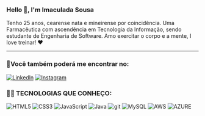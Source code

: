### Hello 🥳, I'm Imaculada Sousa 
Tenho 25 anos, cearense nata e mineirense por coincidência.
Uma Farmacêutica com ascendência em Tecnologia da Informação, sendo estudante de Engenharia de Software.
Amo exercitar o corpo e a mente, I love treinar! ❤️
___________________________________
### 📍Você também poderá me encontrar no:
[![Linkedln](	https://img.shields.io/badge/LinkedIn-0077B5?style=for-the-badge&logo=linkedin&logoColor=white)](https://www.linkedin.com/in/imaculadasousa/)
[![Instagram](https://img.shields.io/badge/Instagram-E4405F?style=for-the-badge&logo=instagram&logoColor=white)](https://www.instagram.com/_imaculadasousa/)

### 👩‍💻 TECNOLOGIAS QUE CONHEÇO: 

![HTML5](	https://img.shields.io/badge/HTML5-E34F26?style=for-the-badge&logo=html5&logoColor=white)
![CSS3](https://img.shields.io/badge/CSS3-1572B6?style=for-the-badge&logo=css3&logoColor=white)
![JavaScript](	https://img.shields.io/badge/JavaScript-F7DF1E?style=for-the-badge&logo=javascript&logoColor=black)
![Java](	https://img.shields.io/badge/Java-ED8B00?style=for-the-badge&logo=java&logoColor=white)
![git](https://img.shields.io/badge/GIT-E44C30?style=for-the-badge&logo=git&logoColor=white)
![MySQL](	https://img.shields.io/badge/MySQL-00000F?style=for-the-badge&logo=mysql&logoColor=white)
![AWS](	https://img.shields.io/badge/Amazon_AWS-232F3E?style=for-the-badge&logo=amazon-aws&logoColor=white)
![AZURE](	https://img.shields.io/badge/Microsoft_Azure-0089D6?style=for-the-badge&logo=microsoft-azure&logoColor=white)
